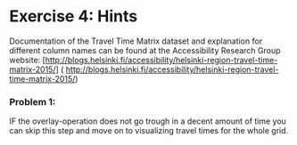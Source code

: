 # Exercise 4: Hints

Documentation of the Travel Time Matrix dataset and explanation for different column names can be found at the Accessibility Research Group website: [http://blogs.helsinki.fi/accessibility/helsinki-region-travel-time-matrix-2015/] (
http://blogs.helsinki.fi/accessibility/helsinki-region-travel-time-matrix-2015/)

### Problem 1:

IF the overlay-operation does not go trough in a decent amount of time you can skip this step and move on to visualizing travel times for the whole grid.




